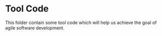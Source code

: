 # Tool Code
This folder contain some tool code which will help
us achieve the goal of agile software development.


